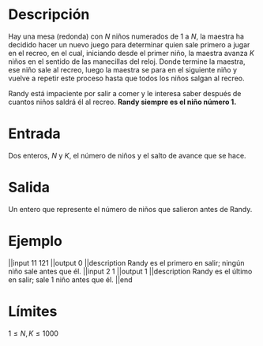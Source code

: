 # Descripción
Hay una mesa (redonda) con $N$ niños numerados de $1$ a $N$, la maestra ha decidido hacer un nuevo juego para determinar quien sale primero a jugar en el recreo, en el cual, iniciando desde el primer niño, la maestra avanza $K$ niños en el sentido de las manecillas del reloj. Donde termine la maestra, ese niño sale al recreo, luego la maestra se para en el siguiente niño y vuelve a repetir este proceso hasta que todos los niños salgan al recreo. 

Randy está impaciente por salir a comer y le interesa saber después de cuantos niños saldrá él al recreo. **Randy siempre es el niño número 1.**

# Entrada

Dos enteros, $N$ y $K$, el número de niños y el salto de avance que se hace. 

# Salida

Un entero que represente el número de niños que salieron antes de Randy.

# Ejemplo
||input
11 121
||output
0
||description
Randy es el primero en salir; ningún niño sale antes que él.
||input
2 1
||output
1
||description
Randy es el último en salir; sale 1 niño antes que él.
||end

# Límites
$1 \leq N,K \leq 1000$
